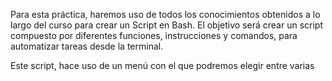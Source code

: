Para esta práctica, haremos uso de todos los conocimientos obtenidos a lo largo del curso para crear un Script en Bash.
El objetivo será crear un script compuesto por diferentes funciones, instrucciones y comandos, para automatizar tareas desde la terminal.

Este script, hace uso de un menú con el que podremos elegir entre varias 
